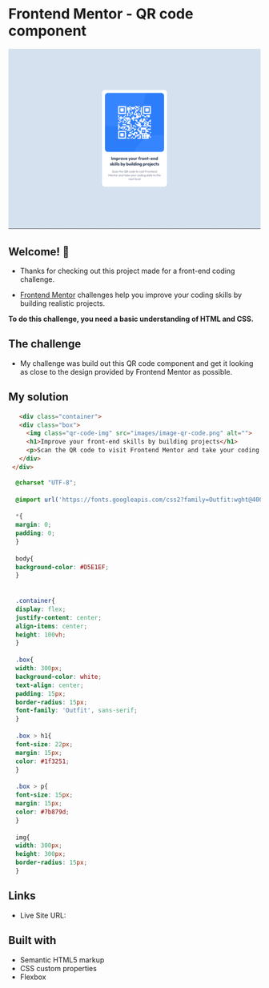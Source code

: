# Frontend Mentor - QR code component

![Design preview for the QR code component coding challenge](./design/screenshot01.png)

## Welcome! 👋

- Thanks for checking out this project made for a front-end coding challenge.

- [Frontend Mentor](https://www.frontendmentor.io) challenges help you improve your coding skills by building realistic projects.

**To do this challenge, you need a basic understanding of HTML and CSS.**

## The challenge

- My challenge was build out this QR code component and get it looking as  close to the design provided by Frontend Mentor as possible.

## My solution

 ```html
    <div class="container">
    <div class="box">
      <img class="qr-code-img" src="images/image-qr-code.png" alt="">
      <h1>Improve your front-end skills by building projects</h1>
      <p>Scan the QR code to visit Frontend Mentor and take your coding skills to the next level</p>
    </div>
  </div>
  ```
  ```css
    @charset "UTF-8";

    @import url('https://fonts.googleapis.com/css2?family=Outfit:wght@400;700&display=swap');

    *{
    margin: 0;
    padding: 0;
    }

    body{
    background-color: #D5E1EF;
    }


    .container{
    display: flex;
    justify-content: center;
    align-items: center;
    height: 100vh;
    }

    .box{
    width: 300px;
    background-color: white;
    text-align: center;
    padding: 15px;
    border-radius: 15px;
    font-family: 'Outfit', sans-serif;
    }

    .box > h1{
    font-size: 22px;
    margin: 15px;
    color: #1f3251;
    }

    .box > p{
    font-size: 15px;
    margin: 15px;
    color: #7b879d;
    }

    img{
    width: 300px;
    height: 300px;
    border-radius: 15px;
    }
```


## Links

- Live Site URL: [](https://lucas-brisolla.github.io/qr-code-component-main/)

## Built with

- Semantic HTML5 markup
- CSS custom properties
- Flexbox


